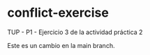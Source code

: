 # conflict-exercise

TUP - P1 - Ejercicio 3 de la actividad práctica 2

Este es un cambio en la main branch.
